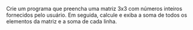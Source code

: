 Crie um programa que preencha uma matriz 3x3 com números inteiros fornecidos pelo usuário. Em
seguida, calcule e exiba a soma de todos os elementos da matriz e a soma de cada linha.
